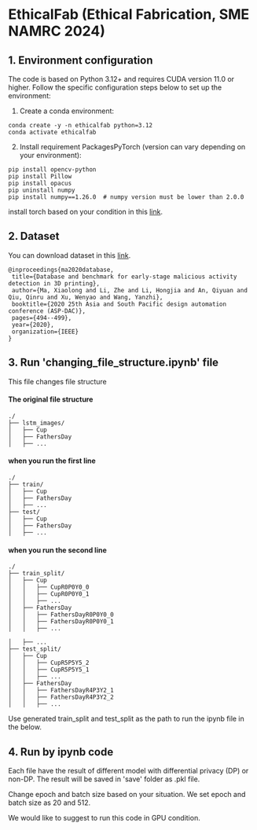 # EthicalFab (Ethical Fabrication, SME NAMRC 2024)

## 1. Environment configuration

The code is based on Python 3.12+ and requires CUDA version 11.0 or higher. Follow the specific configuration steps below to set up the environment:

1.  Create a conda environment:
   
   ```shell
   conda create -y -n ethicalfab python=3.12
   conda activate ethicalfab
   ```

2. Install requirement PackagesPyTorch (version can vary depending on your environment):
   
```shell
pip install opencv-python
pip install Pillow
pip install opacus
pip uninstall numpy
pip install numpy==1.26.0  # numpy version must be lower than 2.0.0
```

install torch based on your condition in this [link](https://pytorch.org/get-started/locally/).

## 2. Dataset
You can download dataset in this [link](http://bit.ly/2YOEa5Z).

 ```shell
@inproceedings{ma2020database,
  title={Database and benchmark for early-stage malicious activity detection in 3D printing},
  author={Ma, Xiaolong and Li, Zhe and Li, Hongjia and An, Qiyuan and Qiu, Qinru and Xu, Wenyao and Wang, Yanzhi},
  booktitle={2020 25th Asia and South Pacific design automation conference (ASP-DAC)},
  pages={494--499},
  year={2020},
  organization={IEEE}
}
```
## 3. Run 'changing_file_structure.ipynb' file

This file changes file structure

#### The original file structure

 ```shell
./
├── lstm_images/
│   ├── Cup
│   ├── FathersDay
│   ├── ...
```

#### when you run the first line

```shell
./
├── train/
│   ├── Cup
│   ├── FathersDay
│   ├── ...
├── test/
│   ├── Cup
│   ├── FathersDay
│   ├── ...
```

#### when you run the second line

```shell
./
├── train_split/
│   ├── Cup
│   │   ├── CupR0P0Y0_0
│   │   ├── CupR0P0Y0_1
│   │   ├── ...
│   ├── FathersDay
│   │   ├── FathersDayR0P0Y0_0
│   │   ├── FathersDayR0P0Y0_1
│   │   ├── ...

│   ├── ...
├── test_split/
│   ├── Cup
│   │   ├── CupR5P5Y5_2
│   │   ├── CupR5P5Y5_1
│   │   ├── ...
│   ├── FathersDay
│   │   ├── FathersDayR4P3Y2_1
│   │   ├── FathersDayR4P3Y2_2
│   │   ├── ...
```


Use generated train_split and test_split as the path to run the ipynb file in the below.


## 4. Run by ipynb code
Each file have the result of different model with differential privacy (DP) or non-DP.
The result will be saved in 'save' folder as .pkl file.

Change epoch and batch size based on your situation. We set epoch and batch size as 20 and 512. 

We would like to suggest to run this code in GPU condition.
